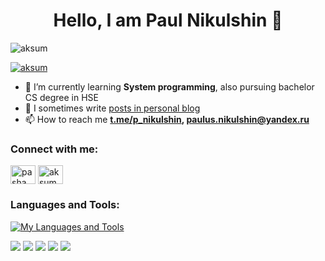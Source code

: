 <h1 align="center">Hello, I am Paul Nikulshin 👋</h1>

<p align="left"> <img src="https://komarev.com/ghpvc/?username=aksum&label=Profile%20views&color=0e75b6&style=flat" alt="aksum" /> </p>

<p align="left"> <a href="https://github.com/ryo-ma/github-profile-trophy"><img src="https://github-profile-trophy.vercel.app/?username=aksum" alt="aksum" /></a> </p>

- 🌱 I’m currently learning **System programming**, also pursuing bachelor CS degree in HSE 
- 📝 I sometimes write [posts in personal blog](https://t.me/panikulshin)
- 📫 How to reach me **[t.me/p_nikulshin](https://t.me/p_nikulshin), paulus.nikulshin@yandex.ru**

### Connect with me:
<p align="left">
<a href="https://instagram.com/pasha_pna" target="blank"><img align="center" src="https://raw.githubusercontent.com/rahuldkjain/github-profile-readme-generator/master/src/images/icons/Social/instagram.svg" alt="pasha_pna" height="30" width="40" /></a>
<a href="https://codeforces.com/profile/aksum" target="blank"><img align="center" src="https://raw.githubusercontent.com/rahuldkjain/github-profile-readme-generator/master/src/images/icons/Social/codeforces.svg" alt="aksum" height="30" width="40" /></a>
</p>

### Languages and Tools:

[![My Languages and Tools](https://skills.thijs.gg/icons?i=c,cpp,java,kotlin,py,git,firebase,latex)](https://skills.thijs.gg)

![](https://github-profile-summary-cards.vercel.app/api/cards/profile-details?username=aksumrus&theme=nord_dark)
![](https://github-profile-summary-cards.vercel.app/api/cards/most-commit-language?username=aksumrus&theme=nord_dark)
![](https://github-profile-summary-cards.vercel.app/api/cards/repos-per-language?username=aksumrus&theme=nord_dark)
![](https://github-profile-summary-cards.vercel.app/api/cards/stats?username=aksumrus&theme=nord_dark)
![](https://github-profile-summary-cards.vercel.app/api/cards/productive-time?username=aksumrus&theme=nord_dark)
<!--
**AKSUMRUS/AKSUMRUS** is a ✨ _special_ ✨ repository because its `README.md` (this file) appears on your GitHub profile.

Here are some ideas to get you started:

- 🔭 I’m currently working on ...
- 🌱 I’m currently learning ...
- 👯 I’m looking to collaborate on ...
- 🤔 I’m looking for help with ...
- 💬 Ask me about ...
- 📫 How to reach me: ...
- 😄 Pronouns: ...
- ⚡ Fun fact: ...
-->
